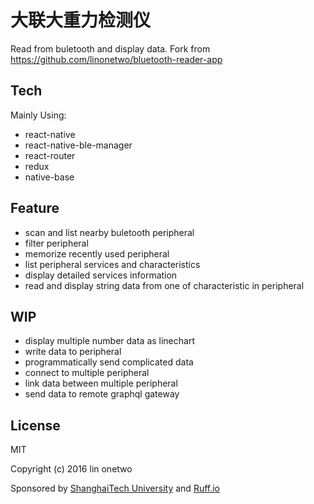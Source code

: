 # 大联大重力检测仪

Read from buletooth and display data. Fork from https://github.com/linonetwo/bluetooth-reader-app

## Tech

Mainly Using:

- react-native
- react-native-ble-manager
- react-router
- redux
- native-base

## Feature

- scan and list nearby buletooth peripheral
- filter peripheral
- memorize recently used peripheral
- list peripheral services and characteristics
- display detailed services information
- read and display string data from one of characteristic in peripheral

## WIP

- display multiple number data as linechart
- write data to peripheral
- programmatically send complicated data
- connect to multiple peripheral
- link data between multiple peripheral
- send data to remote graphql gateway

## License

MIT

Copyright (c) 2016 lin onetwo

Sponsored by [ShanghaiTech University](http://www.shanghaitech.edu.cn/eng/) and [Ruff.io](https://ruff.io/)
